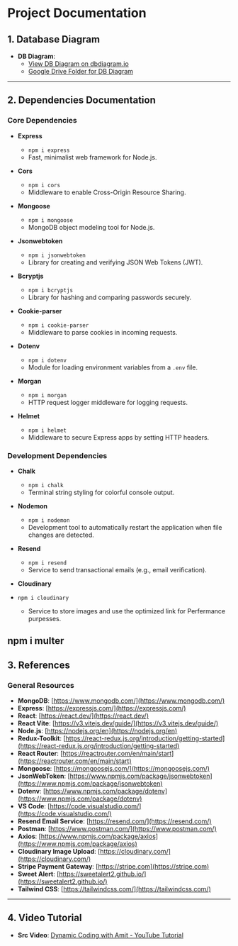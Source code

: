# Project Documentation

## 1. Database Diagram

- **DB Diagram**:  
  - [View DB Diagram on dbdiagram.io](https://dbdiagram.io/d/667527b45a764b3c720d75da)
  - [Google Drive Folder for DB Diagram](https://drive.google.com/drive/folders/1llzO3ts3NJKrQ0A2XWZYaO-T0Qnyq6yO)

---

## 2. Dependencies Documentation

### Core Dependencies

- **Express**  
  - `npm i express`  
  - Fast, minimalist web framework for Node.js.

- **Cors**  
  - `npm i cors`  
  - Middleware to enable Cross-Origin Resource Sharing.

- **Mongoose**  
  - `npm i mongoose`  
  - MongoDB object modeling tool for Node.js.

- **Jsonwebtoken**  
  - `npm i jsonwebtoken`  
  - Library for creating and verifying JSON Web Tokens (JWT).

- **Bcryptjs**  
  - `npm i bcryptjs`  
  - Library for hashing and comparing passwords securely.

- **Cookie-parser**  
  - `npm i cookie-parser`  
  - Middleware to parse cookies in incoming requests.

- **Dotenv**  
  - `npm i dotenv`  
  - Module for loading environment variables from a `.env` file.

- **Morgan**  
  - `npm i morgan`  
  - HTTP request logger middleware for logging requests.

- **Helmet**  
  - `npm i helmet`  
  - Middleware to secure Express apps by setting HTTP headers.

### Development Dependencies

- **Chalk**  
  - `npm i chalk`  
  - Terminal string styling for colorful console output.

- **Nodemon**  
  - `npm i nodemon`  
  - Development tool to automatically restart the application when file changes are detected.

- **Resend**  
  - `npm i resend`  
  - Service to send transactional emails (e.g., email verification).

- **Cloudinary**  
- `npm i cloudinary` 
  - Service to store images  and use the optimized link for Perfermance purpesses.


npm i multer
---

## 3. References

### General Resources
- **MongoDB**: [https://www.mongodb.com/](https://www.mongodb.com/)
- **Express**: [https://expressjs.com/](https://expressjs.com/)
- **React**: [https://react.dev/](https://react.dev/)
- **React Vite**: [https://v3.vitejs.dev/guide/](https://v3.vitejs.dev/guide/)
- **Node.js**: [https://nodejs.org/en](https://nodejs.org/en)
- **Redux-Toolkit**: [https://react-redux.js.org/introduction/getting-started](https://react-redux.js.org/introduction/getting-started)
- **React Router**: [https://reactrouter.com/en/main/start](https://reactrouter.com/en/main/start)
- **Mongoose**: [https://mongoosejs.com/](https://mongoosejs.com/)
- **JsonWebToken**: [https://www.npmjs.com/package/jsonwebtoken](https://www.npmjs.com/package/jsonwebtoken)
- **Dotenv**: [https://www.npmjs.com/package/dotenv](https://www.npmjs.com/package/dotenv)
- **VS Code**: [https://code.visualstudio.com/](https://code.visualstudio.com/)
- **Resend Email Service**: [https://resend.com/](https://resend.com/)
- **Postman**: [https://www.postman.com/](https://www.postman.com/)
- **Axios**: [https://www.npmjs.com/package/axios](https://www.npmjs.com/package/axios)
- **Cloudinary Image Upload**: [https://cloudinary.com/](https://cloudinary.com/)
- **Stripe Payment Gateway**: [https://stripe.com](https://stripe.com)
- **Sweet Alert**: [https://sweetalert2.github.io/](https://sweetalert2.github.io/)
- **Tailwind CSS**: [https://tailwindcss.com/](https://tailwindcss.com/)

---

## 4. Video Tutorial

- **Src Video**: [Dynamic Coding with Amit - YouTube Tutorial](https://www.youtube.com/watch?v=sgJlE0utgHU&t=29s&ab_channel=DynamicCodingwithAmit)
